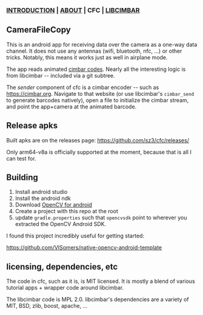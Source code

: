 ### [INTRODUCTION](https://github.com/sz3/cimbar) | [ABOUT](https://github.com/sz3/cimbar/blob/master/ABOUT.md) | CFC | [LIBCIMBAR](https://github.com/sz3/libcimbar)

## CameraFileCopy

This is an android app for receiving data over the camera as a one-way data channel. It does not use any antennas (wifi, bluetooth, nfc, ...) or other tricks. Notably, this means it works just as well in airplane mode.

The app reads animated [cimbar codes](https://github.com/sz3/libcimbar). Nearly all the interesting logic is from libcimbar -- included via a git subtree.

The *sender* component of cfc is a cimbar encoder -- such as https://cimbar.org. Navigate to that website (or use libcimbar's `cimbar_send` to generate barcodes natively), open a file to initialize the cimbar stream, and point the app+camera at the animated barcode.

## Release apks

Built apks are on the releases page: https://github.com/sz3/cfc/releases/

Only arm64-v8a is officially supported at the moment, because that is all I can test for.

## Building

1. Install android studio
2. Install the android ndk
3. Download [OpenCV for android](https://github.com/opencv/opencv/releases/download/4.5.0/opencv-4.5.0-android-sdk.zip)
4. Create a project with this repo at the root
5. update `gradle.properties` such that `opencvsdk` point to wherever you extracted the OpenCV Android SDK.

I found this project incredibly useful for getting started:

https://github.com/VlSomers/native-opencv-android-template

## licensing, dependencies, etc

The code in cfc, such as it is, is MIT licensed. It is mostly a blend of various tutorial apps + wrapper code around libcimbar.

The libcimbar code is MPL 2.0. libcimbar's dependencies are a variety of MIT, BSD, zlib, boost, apache, ...

